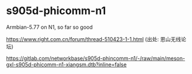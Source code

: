 # s905d-phicomm-n1

Armbian-5.77 on N1, so far so good

https://www.right.com.cn/forum/thread-510423-1-1.html
(出处: 恩山无线论坛)

https://gitlab.com/networkbase/s905d-phincomm-n1/-/raw/main/meson-gxl-s905d-phicomm-n1-xiangsm.dtb?inline=false



